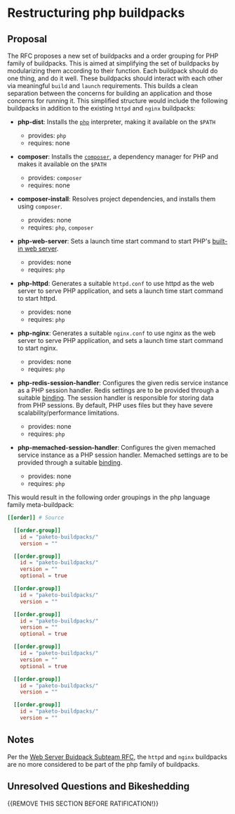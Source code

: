 # Restructuring php buildpacks

## Proposal

The RFC proposes a new set of buildpacks and a order grouping for PHP family of
buildpacks.  This is aimed at simplifying the set of buildpacks by modularizing
them according to their function. Each buildpack should do one thing, and do it
well. These buildpacks should interact with each other via meaningful `build`
and `launch` requirements. This builds a clean separation between the concerns
for building an application and those concerns for running it. This simplified
structure would include the following buildpacks in addition to the existing
`httpd` and `nginx` buildpacks:

* **php-dist**:
  Installs the [`php`](https://www.php.net) interpreter, making it available on the `$PATH`
  * provides: `php`
  * requires: none

* **composer**:
  Installs the [`composer`](https://getcomposer.org), a dependency manager for PHP and makes it available on the `$PATH`
  * provides: `composer`
  * requires: none

* **composer-install**:
  Resolves project dependencies, and installs them using `composer`.
  * provides: none
  * requires: `php`, `composer`

* **php-web-server**:
  Sets a launch time start command to start PHP's [built-in web
  server](https://www.php.net/manual/en/features.commandline.webserver.php).
  * provides: none
  * requires: `php`

* **php-httpd**:
  Generates a suitable `httpd.conf` to use httpd as the web server to serve PHP
  application, and sets a launch time start command to start httpd.
  * provides: none
  * requires: `php`

* **php-nginx**:
  Generates a suitable `nginx.conf` to use nginx as the web server to serve PHP
  application, and sets a launch time start command to start nginx.
  * provides: none
  * requires: `php`

* **php-redis-session-handler**:
  Configures the given redis service instance as a PHP session handler. Redis
  settings are to be provided through a suitable
  [binding](https://paketo.io/docs/buildpacks/configuration/#bindings). The
  session handler is responsible for storing data from PHP sessions. By
  default, PHP uses files but they have severe scalability/performance
  limitations.

  * provides: none
  * requires: `php`

* **php-memached-session-handler**:
  Configures the given memached service instance as a PHP session handler.
  Memached settings are to be provided through a suitable
  [binding](https://paketo.io/docs/buildpacks/configuration/#bindings).

  * provides: none
  * requires: `php`


This would result in the following order groupings in the php language family meta-buildpack:

```toml
[[order]] # Source

  [[order.group]]
    id = "paketo-buildpacks/"
    version = ""

  [[order.group]]
    id = "paketo-buildpacks/"
    version = ""
    optional = true

  [[order.group]]
    id = "paketo-buildpacks/"
    version = ""

  [[order.group]]
    id = "paketo-buildpacks/"
    version = ""
    optional = true

  [[order.group]]
    id = "paketo-buildpacks/"
    version = ""
    optional = true

  [[order.group]]
    id = "paketo-buildpacks/"
    version = ""

  [[order.group]]
    id = "paketo-buildpacks/"
    version = ""

```

## Notes

Per the [Web Server Buidpack Subteam
RFC](https://github.com/paketo-buildpacks/rfcs/blob/master/accepted/0006-web-servers.md),
the `httpd` and `nginx` buildpacks are no more considered to be part of the php
family of buildpacks.


## Unresolved Questions and Bikeshedding

{{REMOVE THIS SECTION BEFORE RATIFICATION!}}

